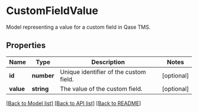 # CustomFieldValue

Model representing a value for a custom field in Qase TMS.

## Properties

Name | Type | Description | Notes
------------ | ------------- | ------------- | -------------
**id** | **number** | Unique identifier of the custom field. | [optional]
**value** | **string** | The value of the custom field. | [optional]

[[Back to Model list]](../README.md#documentation-for-models) [[Back to API list]](../README.md#documentation-for-api-endpoints) [[Back to README]](../README.md)
